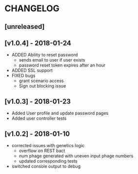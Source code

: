 # CHANGELOG

## [unreleased]

## [v1.0.4] - 2018-01-24
- ADDED Ability to reset password
  - sends email to user if user exists
  - password reset token expires after an hour
- ADDED SSL support
- FIXED bugs
  - grant scenario access
  - Sign out blocking issue


## [v1.0.3] - 2018-01-23
- Added User profile and update password pages
- Added user controller tests

## [v1.0.2] - 2018-01-10
- corrected issues with genetics logic
  - overflow on REST bact
  - num phage generated with uneven input phage numbers
  - updated corresponding tests
- switched console output to debug